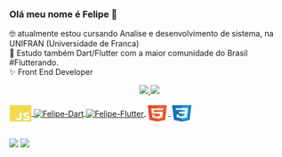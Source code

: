 ### Olá meu nome é Felipe 👋
🤓 atualmente estou cursando Analise e desenvolvimento de sistema, na UNIFRAN (Universidade de Franca)
<br />
📱 Estudo também Dart/Flutter com a maior comunidade do Brasil #Flutterando.
<br />
✨ Front End Developer


<div align="center">
  <a href="https://github.com/fpinheir0">
  <img height="180em" src="https://github-readme-stats.vercel.app/api?username=fpinheir0&show_icons=true&theme=merko&include_all_commits=true&count_private=true"/>
  <img height="180em" src="https://github-readme-stats.vercel.app/api/top-langs/?username=fpinheir0&layout=compact&langs_count=7&theme=merko"/>
</div>

<div style="display: inline_block"><br>
  <img align="center" alt="Felipe-Js" height="30" width="40" src="https://raw.githubusercontent.com/devicons/devicon/master/icons/javascript/javascript-plain.svg">
  <img align="center" alt="Felipe-Dart" height="30" width="40" src="https://cdn.jsdelivr.net/gh/devicons/devicon/icons/dart/dart-plain.svg">
  <img align="center" alt="Felipe-Flutter" height="30" width="40" src="https://cdn.jsdelivr.net/gh/devicons/devicon/icons/flutter/flutter-original.svg">
  <img align="center" alt="Felipe-HTML" height="30" width="40" src="https://raw.githubusercontent.com/devicons/devicon/master/icons/html5/html5-original.svg">
  <img align="center" alt="Felipe-CSS" height="30" width="40" src="https://raw.githubusercontent.com/devicons/devicon/master/icons/css3/css3-original.svg">
</div>
  
 ##
  
  <div>
      <a href="https://www.instagram.com/_pinheir0/" target="_blank"><img src="https://img.shields.io/badge/-Instagram-%23E4405F?style=for-the-badge&logo=instagram&logoColor=white" target="_blank"></a>
  <a href="https://www.linkedin.com/in/felipeluizpinheiro/" target="_blank"><img src="https://img.shields.io/badge/-LinkedIn-%230077B5?style=for-the-badge&logo=linkedin&logoColor=white" target="_blank"></a> 
  </div>

<!-- <div align="center">
  
  ![Snake animation](https://github.com/fpinheir0/fpinheir0/blob/main/.github/workflows/snake.yml)
  
</div> -->
